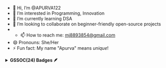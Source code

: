 - 👋 Hi, I’m @APURVA122
- 👀 I’m interested in Programming, Innovation 
- 🌱 I’m currently learning DSA
- 💞️ I’m looking to collaborate on beginner-friendly open-source projects  
- - 📫 How to reach me: mj8893854@gmail.com
- 😄 Pronouns: She/Her  
- ⚡ Fun fact: My name "Apurva" means *unique*! 
<details>	
 <summary><b>GSSOC(24) Badges 🪶</b></summary><br>
<div style='display:flex; align-items:center; gap: 10px;' align='center'>
  <img src="https://raw.githubusercontent.com/GSSoC24/Postman-Challenge/main/docs/assets/Postman%20White.png" width="100px" height="100px" />
  <img src="https://raw.githubusercontent.com/GSSoC24/Postman-Challenge/main/docs/assets/1.png" width="100px" height="100px" />
  <img src="https://raw.githubusercontent.com/GSSoC24/Postman-Challenge/main/docs/assets/2.png" width="100px" height="100px" />
</div>
</details>



<!---
APURVA122/APURVA122 is a ✨ special ✨ repository because its `README.md` (this file) appears on your GitHub profile.
You can click the Preview link to take a look at your changes.
--->

